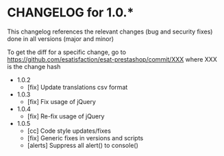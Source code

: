 CHANGELOG for 1.0.*
===================

This changelog references the relevant changes (bug and security fixes) done
in all versions (major and minor)

To get the diff for a specific change, go to https://github.com/esatisfaction/esat-prestashop/commit/XXX where
XXX is the change hash

* 1.0.2
  * [fix] Update translations csv format
* 1.0.3
  * [fix] Fix usage of jQuery
* 1.0.4
  * [fix] Re-fix usage of jQuery
* 1.0.5
  * [cc] Code style updates/fixes
  * [fix] Generic fixes in versions and scripts
  * [alerts] Suppress all alert() to console()
